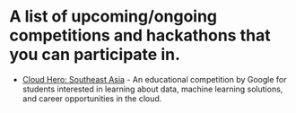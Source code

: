 # A list of upcoming/ongoing competitions and hackathons that you can participate in.
- [Cloud Hero: Southeast Asia](https://events.withgoogle.com/cloudhero-sea/) - An educational competition by Google for students interested in learning about data, machine learning solutions, and career opportunities in the cloud.

